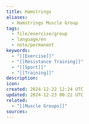```yaml
---
title: Hamstrings
aliases:
  - Hamstrings Muscle Group
tags:
  - file/exercise/group
  - language/en
  - note/permanent
keywords:
  - "[[Exercise]]"
  - "[[Resistance Training]]"
  - "[[Sport]]"
  - "[[Training]]"
description: 
icon: 
created: 2024-12-22 12:24 UTC
updated: 2024-12-23 00:22 UTC
related:
  - "[[Muscle Groups]]"
sources: 
---
```

